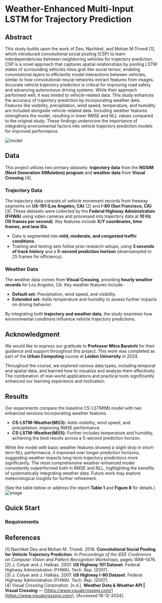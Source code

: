 # Weather-Enhanced Multi-Input LSTM for Trajectory Prediction

## Abstract  

This study builds upon the work of Deo, Nachiket, and Mohan M.Trivedi [1], which introduced convolutional social pooling (CSP) to learn interdependencies between neighboring vehicles for trajectory prediction. CSP is a novel approach that captures spatial
relationships by pooling LSTM states of surrounding vehicles intoa grid-like social tensor, enabling convolutional layers to efficiently
model interactions between vehicles, similar to how convolutional neural networks extract features from images. Accurate vehicle trajectory prediction is critical for improving road safety and advancing autonomous driving systems. While their approach performed
well, it was limited to vehicle-related data. This study enhances the
accuracy of trajectory prediction by incorporating weather data.
Features like visibility, precipitation, wind speed, temperature, and
humidity are included alongside vehicle-related data. Including
weather features strengthens the model, resulting in lower RMSE
and NLL values compared to the original study. These findings underscore the importance of integrating environmental factors into
vehicle trajectory prediction models for improved performance.
 
![model](https://github.com/user-attachments/assets/bee3769f-cf2c-4cac-b80c-f0fffaadb278)

## Data  

This project utilizes two primary datasets: **trajectory data** from the **NGSIM (Next Generation SIMulation) program** and **weather data** from **Visual Crossing** [4].  

### Trajectory Data  
The trajectory data consists of vehicle movement records from freeway segments on **US-101 (Los Angeles, CA)** [2] and **I-80 (San Francisco, CA)** [3]. These datasets were collected by the **Federal Highway Administration (FHWA)** using video cameras and processed into trajectory data at **10 Hz (10 frames per second)**. Key features include **X/Y coordinates, time frames, and lane IDs**.  

- Data is segmented into **mild, moderate, and congested traffic conditions**.  
- Training and testing sets follow prior research setups, using **3 seconds of track history** and a **5-second prediction horizon** (downsampled to 25 frames for efficiency).  

### Weather Data  
The weather data comes from **Visual Crossing**, providing **hourly weather records** for Los Angeles, CA. Key weather features include:  
- **Default set:** Precipitation, wind speed, and visibility.  
- **Extended set:** Adds temperature and humidity to assess further impacts on driving behavior.  

By integrating both **trajectory and weather data**, the study examines how environmental conditions influence vehicle trajectory predictions.  

## Acknowledgment
We would like to express our gratitude to **Professor Mitra Baratchi** for their guidance and support throughout this project. This work was completed as part of the **Urban Computing** course at **Leiden University** in 2024.  

Throughout the course, we explored various data types, including temporal and spatial data, and learned how to visualize and analyze them effectively. The combination of real-world applications and practical tools significantly enhanced our learning experience and motivation. 

## Results
Our experiments compare the baseline CS-LSTM(M) model with two enhanced versions incorporating weather features.  

- **CS-LSTM-Weather(M)(3):** Adds visibility, wind speed, and precipitation, improving RMSE performance.  
- **CS-LSTM-Weather(M)(5):** Further includes temperature and humidity, achieving the best results across a 5-second prediction horizon.  

While the model with basic weather features showed a slight drop in short-term NLL performance, it improved over longer prediction horizons, suggesting weather impacts long-term trajectory predictions more significantly. The most comprehensive weather-enhanced model consistently outperformed both in RMSE and NLL, highlighting the benefits of systematically integrating weather data. Future work may explore meteorological insights for further refinement.  

(See the table below or address the report **Table 1** and **Figure 8** for details.)
![image](https://github.com/user-attachments/assets/27ddfaee-1750-4796-8578-3395b9910722)

## Quick Start
### Requirements 

## References
[1] Nachiket Deo and Mohan M. Trivedi. 2018. **Convolutional Social Pooling for Vehicle Trajectory Prediction**. In *Proceedings of the IEEE Conference on Computer Vision and Pattern Recognition Workshops*, pages 1468–1476.  
[2] J. Colyar and J. Halkias. 2007. **US Highway 101 Dataset**. Federal Highway Administration (FHWA). Tech. Rep. (2007).  
[3] J. Colyar and J. Halkias. 2007. **US Highway I-80 Dataset**. Federal Highway Administration (FHWA). Tech. Rep. (2007).  
[4] Visual Crossing Corporation. [n.d.]. **Weather Data & Weather API | Visual Crossing** — [https://www.visualcrossing.com/](https://www.visualcrossing.com/). [Accessed 18-12-2024].  
